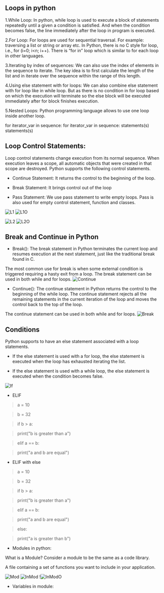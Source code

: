 ## Loops in python

1.While Loop: In python, while loop is used to execute a block of statements repeatedly until a given a condition is satisfied. And when the condition becomes false, the line immediately after the loop in program is executed.

2.For Loop: For loops are used for sequential traversal. For example: traversing a list or string or array etc. In Python, there is no C style for loop, i.e., for (i=0; i<n; i++). There is “for in” loop which is similar to for each loop in other languages.

3.Iterating by index of sequences: We can also use the index of elements in the sequence to iterate. The key idea is to first calculate the length of the list and in iterate over the sequence within the range of this length.

4.Using else statement with for loops: We can also combine else statement with for loop like in while loop. But as there is no condition in for loop based on which the execution will terminate so the else block will be executed immediately after for block finishes execution.

5.Nested Loops: Python programming language allows to use one loop inside another loop.

for iterator_var in sequence: for iterator_var in sequence: statements(s) statements(s)

## Loop Control Statements: 

Loop control statements change execution from its normal sequence. When execution leaves a scope, all automatic objects that were created in that scope are destroyed. Python supports the following control statements.

- Continue Statement: It returns the control to the beginning of the loop.

- Break Statement: It brings control out of the loop

- Pass Statement: We use pass statement to write empty loops. Pass is also used for empty control statement, function and classes.

![L1](L1.PNG)
![L1O](L1O.PNG)

![L2](L2.PNG)
![L2O](L2O.PNG)

## Break and Continue in Python

- Break():
The break statement in Python terminates the current loop and resumes execution at the next statement, just like the traditional break found in C.

The most common use for break is when some external condition is triggered requiring a hasty exit from a loop. The break statement can be used in both while and for loops.
![Continue](Continue.PNG)

- Continue():
The continue statement in Python returns the control to the beginning of the while loop. The continue statement rejects all the remaining statements in the current iteration of the loop and moves the control back to the top of the loop.

The continue statement can be used in both while and for loops.
![Break](Break.PNG)

## Conditions

Python supports to have an else statement associated with a loop statements.

- If the else statement is used with a for loop, the else statement is executed when the loop has exhausted iterating the list.

- If the else statement is used with a while loop, the else statement is executed when the condition becomes false.

![If](If.PNG)

- ELIF
>a = 10

>b = 32

>if b > a:

>  print("b is greater than a")

>elif a == b:

>  print("a and b are equal")


- ELIF with else
>a = 10

>b = 32

>if b > a:

>  print("b is greater than a")

>elif a == b:

>  print("a and b are equal")

>else:

>  print("a is greater than b")

- Modules in python:

What is a Module?
Consider a module to be the same as a code library.

A file containing a set of functions you want to include in your application.


![Mod](Mod.PNG)
![InMod](InMod.PNG)
!![InModO](InModO.PNG)

- Variables in module:


